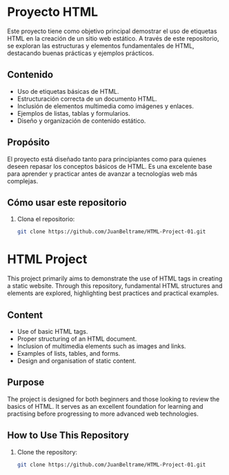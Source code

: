 # Proyecto HTML

Este proyecto tiene como objetivo principal demostrar el uso de etiquetas HTML en la creación de un sitio web estático. A través de este repositorio, se exploran las estructuras y elementos fundamentales de HTML, destacando buenas prácticas y ejemplos prácticos.

## Contenido

- Uso de etiquetas básicas de HTML.
- Estructuración correcta de un documento HTML.
- Inclusión de elementos multimedia como imágenes y enlaces.
- Ejemplos de listas, tablas y formularios.
- Diseño y organización de contenido estático.

## Propósito

El proyecto está diseñado tanto para principiantes como para quienes deseen repasar los conceptos básicos de HTML. Es una excelente base para aprender y practicar antes de avanzar a tecnologías web más complejas.

## Cómo usar este repositorio

1. Clona el repositorio:
   ```bash
   git clone https://github.com/JuanBeltrame/HTML-Project-01.git

##
# HTML Project

This project primarily aims to demonstrate the use of HTML tags in creating a static website. Through this repository, fundamental HTML structures and elements are explored, highlighting best practices and practical examples.

## Content

- Use of basic HTML tags.
- Proper structuring of an HTML document.
- Inclusion of multimedia elements such as images and links.
- Examples of lists, tables, and forms.
- Design and organisation of static content.

## Purpose

The project is designed for both beginners and those looking to review the basics of HTML. It serves as an excellent foundation for learning and practising before progressing to more advanced web technologies.

## How to Use This Repository

1. Clone the repository:
   ```bash
   git clone https://github.com/JuanBeltrame/HTML-Project-01.git
